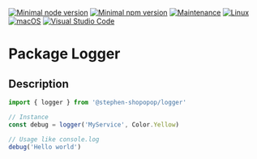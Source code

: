 [![Minimal node version](https://img.shields.io/static/v1?label=node&message=%3E=16.15&logo=node.js&color)](https://nodejs.org/about/releases/)
[![Minimal npm version](https://img.shields.io/static/v1?label=npm&message=%3E=8.5.5&logo=npm&color)](https://github.com/npm/cli/releases)
[![Maintenance](https://img.shields.io/badge/Maintained%3F-yes-green.svg)](https://GitHub.com/stephen-shopopop/node-ts/graphs/commit-activity)
[![Linux](https://svgshare.com/i/Zhy.svg)](https://svgshare.com/i/Zhy.svg)
[![macOS](https://svgshare.com/i/ZjP.svg)](https://svgshare.com/i/ZjP.svg)
[![Visual Studio Code](https://img.shields.io/badge/--007ACC?logo=visual%20studio%20code&logoColor=ffffff)](https://code.visualstudio.com/)

# Package Logger

## Description

```typescript
import { logger } from '@stephen-shopopop/logger'

// Instance
const debug = logger('MyService', Color.Yellow)

// Usage like console.log
debug('Hello world') 
```
